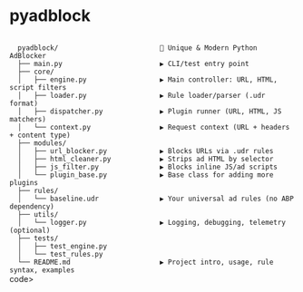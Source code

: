 # pyadblock

<code>
  pyadblock/                         🔹 Unique & Modern Python AdBlocker
  ├── main.py                        ▶ CLI/test entry point
  ├── core/
  │   ├── engine.py                  ▶ Main controller: URL, HTML, script filters
  │   ├── loader.py                  ▶ Rule loader/parser (.udr format)
  │   ├── dispatcher.py              ▶ Plugin runner (URL, HTML, JS matchers)
  │   └── context.py                 ▶ Request context (URL + headers + content type)
  ├── modules/
  │   ├── url_blocker.py             ▶ Blocks URLs via .udr rules
  │   ├── html_cleaner.py            ▶ Strips ad HTML by selector
  │   ├── js_filter.py               ▶ Blocks inline JS/ad scripts
  │   └── plugin_base.py             ▶ Base class for adding more plugins
  ├── rules/
  │   └── baseline.udr               ▶ Your universal ad rules (no ABP dependency)
  ├── utils/
  │   └── logger.py                  ▶ Logging, debugging, telemetry (optional)
  ├── tests/
  │   ├── test_engine.py
  │   └── test_rules.py
  └── README.md                      ▶ Project intro, usage, rule syntax, examples
</code>code>
